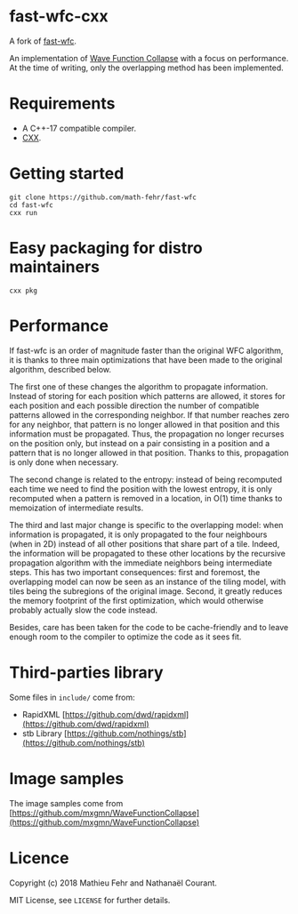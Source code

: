 # fast-wfc-cxx

A fork of [fast-wfc](https://github.com/xyproto/fast-wfc).

An implementation of [Wave Function Collapse](https://github.com/mxgmn/WaveFunctionCollapse) with a focus on performance.
At the time of writing, only the overlapping method has been implemented.

# Requirements

* A C++-17 compatible compiler.
* [CXX](https://github.com/xyproto/cxx).

# Getting started

    git clone https://github.com/math-fehr/fast-wfc
    cd fast-wfc
    cxx run

# Easy packaging for distro maintainers

    cxx pkg

# Performance

If fast-wfc is an order of magnitude faster than the original WFC algorithm, it is thanks to three main optimizations that have been made to the original algorithm, described below.

The first one of these changes the algorithm to propagate information. Instead of storing for each position which patterns are allowed, it stores for each position and each possible direction the number of compatible patterns allowed in the corresponding neighbor. If that number reaches zero for any neighbor, that pattern is no longer allowed in that position and this information must be propagated. Thus, the propagation no longer recurses on the position only, but instead on a pair consisting in a position and a pattern that is no longer allowed in that position. Thanks to this, propagation is only done when necessary.

The second change is related to the entropy: instead of being recomputed each time we need to find the position with the lowest entropy, it is only recomputed when a pattern is removed in a location, in O(1) time thanks to memoization of intermediate results.

The third and last major change is specific to the overlapping model: when information is propagated, it is only propagated to the four neighbours (when in 2D) instead of all other positions that share part of a tile. Indeed, the information will be propagated to these other locations by the recursive propagation algorithm with the immediate neighbors being intermediate steps. This has two important consequences: first and foremost, the overlapping model can now be seen as an instance of the tiling model, with tiles being the subregions of the original image. Second, it greatly reduces the memory footprint of the first optimization, which would otherwise probably actually slow the code instead.

Besides, care has been taken for the code to be cache-friendly and to leave enough room to the compiler to optimize the code as it sees fit. 

# Third-parties library

Some files in `include/` come from:
* RapidXML [https://github.com/dwd/rapidxml](https://github.com/dwd/rapidxml)
* stb Library [https://github.com/nothings/stb](https://github.com/nothings/stb)

# Image samples

The image samples come from [https://github.com/mxgmn/WaveFunctionCollapse](https://github.com/mxgmn/WaveFunctionCollapse)

# Licence 

Copyright (c) 2018 Mathieu Fehr and Nathanaël Courant.

MIT License, see `LICENSE` for further details.
